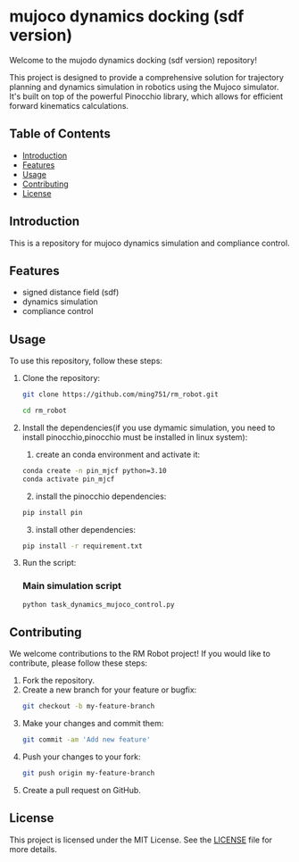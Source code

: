# mujoco dynamics docking (sdf version)

Welcome to the mujodo dynamics docking (sdf version) repository! 

This project is designed to provide a comprehensive solution for trajectory planning and dynamics simulation in robotics using the Mujoco simulator. It's built on top of the powerful Pinocchio library, which allows for efficient forward kinematics calculations.


## Table of Contents

- [Introduction](#introduction)
- [Features](#features)
- [Usage](#usage)
- [Contributing](#contributing)
- [License](#license)

## Introduction
This is a repository for mujoco dynamics simulation and compliance control.

## Features

- signed distance field (sdf)
- dynamics simulation
- compliance control

## Usage

To use this repository, follow these steps:

1. Clone the repository:

   ```bash
   git clone https://github.com/ming751/rm_robot.git
   ```

   ```bash
   cd rm_robot
   ```

2. Install the dependencies(if you use dymamic simulation, you need to install pinocchio,pinocchio must be installed in linux system):

   1) create an conda environment and activate it:
   ```bash
   conda create -n pin_mjcf python=3.10
   conda activate pin_mjcf
   ```
   
   2) install the pinocchio dependencies:
   ```bash
   pip install pin
   ```
   
   3) install other dependencies:
   ```bash
   pip install -r requirement.txt
   ```

3. Run the script:

   ### Main simulation script

   ```bash
   python task_dynamics_mujoco_control.py
   ```

## Contributing

We welcome contributions to the RM Robot project! If you would like to contribute, please follow these steps:

1. Fork the repository.
2. Create a new branch for your feature or bugfix:
   ```bash
   git checkout -b my-feature-branch
   ```
3. Make your changes and commit them:
   ```bash
   git commit -am 'Add new feature'
   ```
4. Push your changes to your fork:
   ```bash
   git push origin my-feature-branch
   ```
5. Create a pull request on GitHub.

## License

This project is licensed under the MIT License. See the [LICENSE](LICENSE) file for more details.